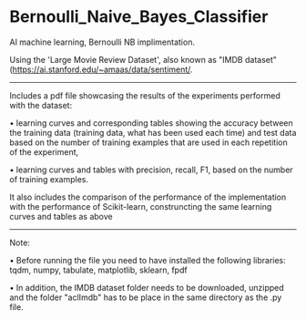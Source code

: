 # Bernoulli_Naive_Bayes_Classifier

AI machine learning, Bernoulli NB implimentation. 

Using the 'Large Movie Review Dataset', also known as "IMDB dataset" (https://ai.stanford.edu/~amaas/data/sentiment/. 

----

Includes a pdf file showcasing the results of the experiments performed with the dataset:

• learning curves and corresponding tables showing the accuracy between the training data (training data, what has been used each time) and test data based on the number of training examples that are used in each repetition of the experiment,

• learning curves and tables with precision, recall, F1, based on the number of training examples.

It also includes the comparison of the performance of the implementation with the performance of Scikit-learn, construncting the same learning curves and tables as above

----

Note: 

• Before running the file you need to have installed the following libraries: tqdm, numpy, tabulate, matplotlib, sklearn, fpdf

• In addition, the IMDB dataset folder needs to be downloaded, unzipped and the folder "aclImdb" has to be place in the same directory as the .py file.
